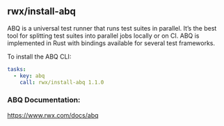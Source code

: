 ## rwx/install-abq

ABQ is a universal test runner that runs test suites in parallel. It’s the best tool for splitting test suites into parallel jobs locally or on CI. ABQ is implemented in Rust with bindings available for several test frameworks.

To install the ABQ CLI:

```yaml
tasks:
  - key: abq
    call: rwx/install-abq 1.1.0
```

### ABQ Documentation:

https://www.rwx.com/docs/abq
